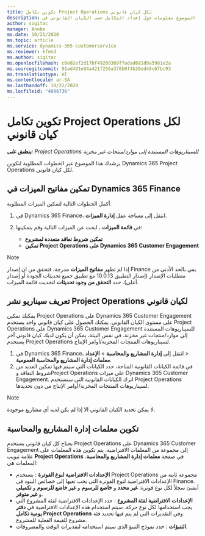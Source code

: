 ```yaml
---
title: تكوين تكامل Project Operations لكل كيان قانوني
description: يقدم هذا الموضوع معلومات حول إعداد التكامل حسب الكيان القانوني في Project Operations.
author: sigitac
manager: Annbe
ms.date: 10/21/2020
ms.topic: article
ms.service: dynamics-365-customerservice
ms.reviewer: kfend
ms.author: sigitac
ms.openlocfilehash: c0e02ef2d17bf49209369f7adad681d9a5981e2a
ms.sourcegitcommit: 91ad491e94a421f256a378b0f4b26ed48c67bc93
ms.translationtype: HT
ms.contentlocale: ar-SA
ms.lasthandoff: 10/22/2020
ms.locfileid: "4096736"
---
```

# <a name="configure-project-operations-integration-per-legal-entity"></a>تكوين تكامل Project Operations لكل كيان قانوني 

_**ينطبق على:** Project Operations للسيناريوهات المستندة إلى موارد/منتجات غير مخزنة‬_

يرشدك هذا الموضوع عبر الخطوات المطلوبة لتكوين Dynamics 365 Project Operations لكل كيان قانوني.

## <a name="enable-feature-keys-in-dynamics-365-finance"></a>تمكين مفاتيح الميزات في Dynamics 365 Finance

أكمل الخطوات التالية لتمكين الميزات المطلوبة.

1. في Dynamics 365 Finance، انتقل إلى مساحة عمل **إدارة الميزات**.
2. في **قائمة الميزات** ، ابحث عن الميزات التالية وقم بتمكينها:
  
    - **تمكين شروط تعاقد متعددة لمشروع**
    - **تمكين Project Operations على Dynamics 365 Customer Engagement**

> [!NOTE]
> إذا لم تظهر **مفاتيح الميزات** مدرجة، فتحقق من ان إصدار Finance يفي بالحد الأدنى من متطلبات الإصدار (إصدار التطبيق 10.0.13 مع تطبيق جميع تحديثات الجودة أو إصدار أعلى). حدد **التحقق من وجود تحديثات** لتحديث قائمة الميزات.

## <a name="define-the-project-operations-deployment-scenario-for-a-legal-entity"></a>تعريف سيناريو نشر Project Operations لكيان قانوني

يمكنك تمكين Project Operations على Dynamics 365 Customer Engagement على مستوى الكيان القانوني. يمكنك الحصول على كيان قانوني واحد يستخدم Project Operations على Dynamics 365 Customer Engagement للسيناريوهات المستندة إلى موارد/منتجات غير مخزنة‬. في نفس البيئة، يمكن أن يكون لديك كيان قانوني آخر يستخدم Project Operations لسيناريوهات المنتجات المخزنة/أوامر الإنتاج‬.

1. في Dynamics 365 Finance، انتقل إلى **إدارة المشاريع والمحاسبة** > **الإعداد‏‎** > **معلمات إدارة المشاريع والمحاسبة العمومية**.
2. في قائمة الكيانات القانونية المتاحة، حدد الكيانات التي سيتم فيها تمكين العديد من شروط التعاقد وProject Operations على ميزات Dynamics 365 Customer Engagement. اترك الكيانات القانونية التي ستستخدم Project Operations لسيناريوهات المنتجات المخزنة/أوامر الإنتاج‬ من دون تحديدها.

> [!NOTE]
> لا يمكن تحديد الكيان القانوني الا إذا لم يكن لديه أي مشاريع موجودة.

## <a name="configure-project-management-and-accounting-parameters"></a>تكوين معلمات إدارة المشاريع والمحاسبة

يحتاج كل كيان قانوني يستخدم Project Operations على Dynamics 365 Customer Engagement إلى مجموعة من المعلمات الافتراضية. يتم تكوين هذه المعلمات على علامة تبويب **Project Operations** في صفحة **معلمات إدارة المشاريع والمحاسبة‬**. المعلمات هي:

  - **الإعدادات الافتراضية لنوع الفوترة** : يستخدم Project Operations مجموعة ثابتة من الإعدادات الافتراضية لنوع الفوترة التي يجب تعيها إلى خصائص البنود في Finance. أنشئ سجلاً لكل نوع فوترة: **غير محدد** و **خاضع للرسوم** و **غير خاضع للرسوم** و **تكميلي‬** و **غير متوفر**.
  - **الإعدادات الافتراضية لفئة المشروع** : حدد الإعدادات الافتراضية لفئة المشروع التي يجب استخدامها لكل نوع حركة. سيتم استخدام هذه الإعدادات الافتراضية في **دفتر يومية تكامل Project Operations** وفي التقديرات التي لم يتم فيها تحديد فئة مشروع للقيمة الفعلية للمشروع.
  - **التنبؤات** : حدد نموذج التنبؤ الذي سيتم استخدامه لتقديرات الوقت والمصروفات.
